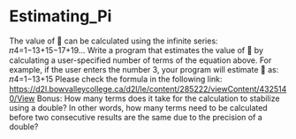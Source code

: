 # Estimating_Pi
The value of  can be calculated using the infinite series: 𝜋4=1−13+15−17+19… Write a program that estimates the value of  by calculating a user-specified number of terms of the equation above. For example, if the user enters the number 3, your program will estimate  as: 𝜋4=1−13+15   Please check the formula in the following link:  https://d2l.bowvalleycollege.ca/d2l/le/content/285222/viewContent/4325140/View Bonus: How many terms does it take for the calculation to stabilize using a double? In other words, how many terms need to be calculated before two consecutive results are the same due to the precision of a double?
